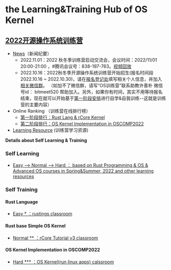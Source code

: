 # the Learning&Training Hub of OS Kernel

## [2022开源操作系统训练营](https://github.com/LearningOS/rust-based-os-comp2022)

- [News](https://github.com/LearningOS/rust-based-os-comp2022/blob/main/news.md)（新闻纪要） 
  - 2022.11.01：2022 秋冬季训练营启动交流会，会议时间：2022/11/01 20:00-21:00 ，#腾讯会议号：838-197-763。[视频回放](https://meeting.tencent.com/v2/cloud-record/share?id=00e0e809-1e03-4f41-8e6a-4e71c0ca1342&from=3)
  - 2022.10.16：2022秋冬季开源操作系统训练营开始招生(报名时间段 2022.10.16 ~ 2022.10.30)，请在[报名登记处](https://github.com/LearningOS/rust-based-os-comp2022/issues/101)填写相关个人信息，并加入[相关微信群](https://github.com/LearningOS/rust-based-os-comp2022/blob/main/wechat1016.png)。 （如加不了微信群，请写“OS训练营”联系助教许善朴 微信号id： bitmeet520 帮助加入。另外，如果你有时间，其实不用等待报名结束，现在就可以开始基于[第一阶段安排](https://github.com/LearningOS/rust-based-os-comp2022/blob/main/scheduling.md)进行自学&自我训练--这就是训练营的主要内容）
- Online Ranking （训练营在线排行榜）
  - [第一阶段排行：Rust Lang & rCore Kernel](https://learningos.github.io/classroom-grading/)
  - [第二阶段排行：OS Kernel Implementation in OSCOMP2022](https://os-autograding.github.io/classroom-grading-template/)
- [Learning Resource](https://github.com/LearningOS/rust-based-os-comp2022/blob/main/relatedinfo.md) (训练营学习资源)

**Details about Self Learning & Training**

### Self Learning
- [Easy --> Normal  --> Hard ： based on Rust Programming & OS & Advanced OS courses in Spring&Summer, 2022 and other learning resources](https://github.com/LearningOS/rust-based-os-comp2022/blob/main/relatedinfo.md)
 
### Self Training
#### Rust Language
- [Easy * ：rustings classroom](https://github.com/LearningOS/rustlings)
#### Rust base Simple OS Kernel
- [Normal ** ：rCore Tutorial v3 classroom](https://github.com/LearningOS/rust-based-os-comp2022#kernel-labs)
#### OS Kernel Implementation in OSCOMP2022
- [Hard *** ：OS Kernel(run linux apps) calssroom](https://github.com/LearningOS/oscomp-kernel-training)
